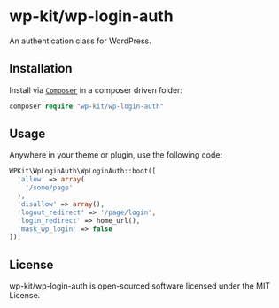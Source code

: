 # wp-kit/wp-login-auth

An authentication class for WordPress.

## Installation

Install via [```Composer```](https://getcomposer.org/) in a composer driven folder:

```php
composer require "wp-kit/wp-login-auth"
```

## Usage

Anywhere in your theme or plugin, use the following code:

```php
WPKit\WpLoginAuth\WpLoginAuth::boot([
  'allow' => array(
    '/some/page'
  ),
  'disallow' => array(),
  'logout_redirect' => '/page/login',
  'login_redirect' => home_url(),
  'mask_wp_login' => false
]);
```
## License

wp-kit/wp-login-auth is open-sourced software licensed under the MIT License.
